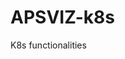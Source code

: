 <!--
SPDX-FileCopyrightText: 2022 Phillips Owen <powen@renci.org>

SPDX-License-Identifier: MIT
-->

# APSVIZ-k8s
K8s functionalities

